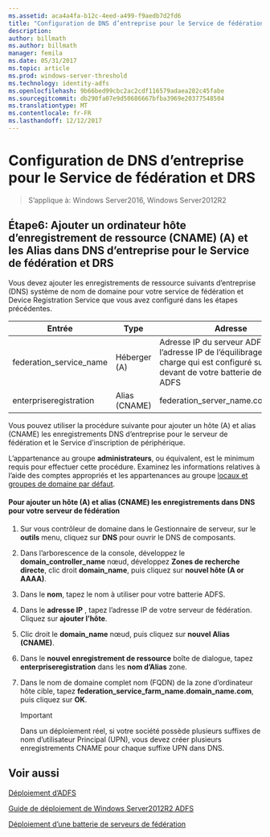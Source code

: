 ```yaml
---
ms.assetid: aca4a4fa-b12c-4eed-a499-f9aedb7d2fd6
title: "Configuration de DNS d’entreprise pour le Service de fédération et DRS"
description: 
author: billmath
ms.author: billmath
manager: femila
ms.date: 05/31/2017
ms.topic: article
ms.prod: windows-server-threshold
ms.technology: identity-adfs
ms.openlocfilehash: 9b66bed99cbc2ac2cdf116579adaea282c45fabe
ms.sourcegitcommit: db290fa07e9d50686667bfba3969e20377548504
ms.translationtype: MT
ms.contentlocale: fr-FR
ms.lasthandoff: 12/12/2017
---
```

# <a name="configure-corporate-dns-for-the-federation-service-and-drs"></a>Configuration de DNS d’entreprise pour le Service de fédération et DRS

>S’applique à: Windows Server2016, Windows Server2012R2
  
## <a name="step-6-add-a-host-a-and-alias-cname-resource-record-to-corporate-dns-for-the-federation-service-and-drs"></a>Étape6: Ajouter un ordinateur hôte d’enregistrement de ressource \(CNAME\) \(A\) et les Alias dans DNS d’entreprise pour le Service de fédération et DRS  
Vous devez ajouter les enregistrements de ressource suivants d’entreprise \(DNS\) système de nom de domaine pour votre service de fédération et Device Registration Service que vous avez configuré dans les étapes précédentes.  
  
|Entrée|Type|Adresse|  
|---------|--------|-----------|  
|federation\_service\_name|Héberger \(A\)|Adresse IP du serveur ADFS ou l’adresse IP de l’équilibrage de charge qui est configuré sur le devant de votre batterie de serveurs ADFS|  
|enterpriseregistration|Alias \(CNAME\)|federation\_server\_name.contoso.com|  
  
Vous pouvez utiliser la procédure suivante pour ajouter un hôte \(A\) et alias \(CNAME\) les enregistrements DNS d’entreprise pour le serveur de fédération et le Service d’inscription de périphérique.  
  
L’appartenance au groupe **administrateurs**, ou équivalent, est le minimum requis pour effectuer cette procédure.  Examinez les informations relatives à l’aide des comptes appropriés et les appartenances au groupe [locaux et groupes de domaine par défaut](https://go.microsoft.com/fwlink/?LinkId=83477).   
  
#### <a name="to-add-a-host-a-and-alias-cname-resource-records-to-dns-for-your-federation-server"></a>Pour ajouter un hôte \(A\) et alias \(CNAME\) les enregistrements dans DNS pour votre serveur de fédération  
  
1.  Sur vous contrôleur de domaine dans le Gestionnaire de serveur, sur le **outils** menu, cliquez sur **DNS** pour ouvrir le DNS de composants.  
  
2.  Dans l’arborescence de la console, développez le **domain\_controller\_name** nœud, développez **Zones de recherche directe**, clic droit **domain\_name**, puis cliquez sur **nouvel hôte \(A or AAAA\)**.  
  
3.  Dans le **nom**, tapez le nom à utiliser pour votre batterie ADFS.  
  
4.  Dans le **adresse IP** , tapez l’adresse IP de votre serveur de fédération. Cliquez sur **ajouter l’hôte**.  
  
5.  Clic droit le **domain\_name** nœud, puis cliquez sur **nouvel Alias \(CNAME\)**.  
  
6.  Dans le **nouvel enregistrement de ressource** boîte de dialogue, tapez **enterpriseregistration** dans les **nom d’Alias** zone.  
  
7.  Dans le nom de domaine complet nom \(FQDN\) de la zone d’ordinateur hôte cible, tapez **federation\_service\_farm\_name.domain\_name.com**, puis cliquez sur **OK**.  
  
    > [!IMPORTANT]  
    > Dans un déploiement réel, si votre société possède plusieurs suffixes de nom d’utilisateur Principal \(UPN\), vous devez créer plusieurs enregistrements CNAME pour chaque suffixe UPN dans DNS.  
  
## <a name="see-also"></a>Voir aussi 

[Déploiement d’ADFS](../../ad-fs/AD-FS-Deployment.md)  

[Guide de déploiement de Windows Server2012R2 ADFS](../../ad-fs/deployment/Windows-Server-2012-R2-AD-FS-Deployment-Guide.md)  
 
[Déploiement d’une batterie de serveurs de fédération](../../ad-fs/deployment/Deploying-a-Federation-Server-Farm.md)  
  

